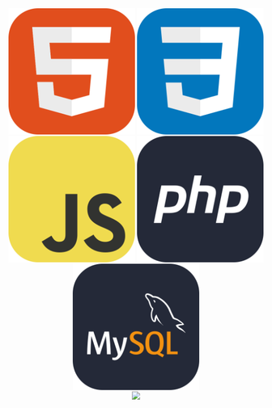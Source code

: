 <div align="center">
  <img src="https://github.com/tandpfun/skill-icons/blob/main/icons/HTML.svg" width="250"/>
  <img src="https://github.com/tandpfun/skill-icons/blob/main/icons/CSS.svg" width="250"/>
  <img src="https://github.com/tandpfun/skill-icons/blob/main/icons/JavaScript.svg" width="250"/>
  <img src="https://github.com/tandpfun/skill-icons/blob/main/icons/PHP-Dark.svg" width="250"/>
  <img src="https://github.com/tandpfun/skill-icons/blob/main/icons/MySQL-Dark.svg" width="250"/>
</div>
<div align="center">
  <img src="https://media.tenor.com/d22Jj6OezUsAAAAi/isekai-quartet-anime.gif" width="250"/>
</div>








